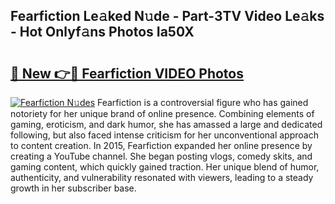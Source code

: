 ## Fearfiction Le𝚊ked N𝚞de - Part-3TV Video Le𝚊ks - Hot Onlyf𝚊ns Photos Ia50X

# <h2><a href="http://ac36693.deff.icu/?id=Fearfiction">🔗 New 👉🔴 Fearfiction VIDEO Photos</a></h2>

[![Fearfiction N𝚞des](https://i.imgur.com/rIISA9y.gif)](http://ac36693.deff.icu/?id=Fearfiction)
Fearfiction is a controversial figure who has gained notoriety for her unique brand of online presence. Combining elements of gaming, eroticism, and dark humor, she has amassed a large and dedicated following, but also faced intense criticism for her unconventional approach to content creation. In 2015, Fearfiction expanded her online presence by creating a YouTube channel. She began posting vlogs, comedy skits, and gaming content, which quickly gained traction. Her unique blend of humor, authenticity, and vulnerability resonated with viewers, leading to a steady growth in her subscriber base.
